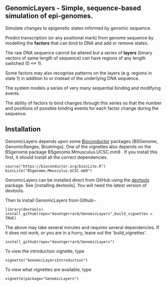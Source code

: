 ## GenomicLayers - Simple, sequence-based simulation of epi-genomes.


Simulate changes to epigenetic states informed by genomic sequence.

Predict transcription (or any positional mark) from genome sequence by modelling the __factors__ that can bind to DNA and add or remove states. 

The raw DNA sequence cannot be altered but a series of __layers__ (binary vectors of same length of sequence) can have regions of any length switched (0 <-> 1). 

Some factors may also recognise patterns on the layers (e.g. regions in state 1) in addition to or instead of the underlying DNA sequence. 

The system models a series of very many sequential binding and modifying events. 

The ability of factors to bind changes through this series so that the number and positions of possible binding events for each factor change during the sequence. 

## Installation 


GenomicLayers depends upon some [Bioconductor](https://www.bioconductor.org/) packages (BSGenome, GenomicRanges, Biostrings). One of the vignettes also depends on the BSgenome package BSgenome.Mmusculus.UCSC.mm9 . If you install this first, it should install all the correct dependencies.

	source("https://bioconductor.org/biocLite.R")
	biocLite("BSgenome.Mmusculus.UCSC.mm9")

GenomicLayers can be installed direct from GitHub using the [devtools](https://github.com/hadley/devtools) package. See [installing devtools]. You will need the latest version of devtools.

Then to install GenomicLayers from Github:-

	library(devtools)
	install_github(repo="davetgerrard/GenomicLayers",build_vignettes = TRUE)

The above may take several minutes and requires several dependencies. If it does not work, or you are in a hurry, leave out the 'build_vignettes'.

	install_github(repo="davetgerrard/GenomicLayers")


To view the introduction vignette, type

	vignette("GenomicLayersIntroduction")

To view what vignettes are available, type

	vignette(package="GenomicLayers")





